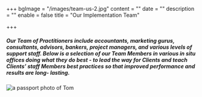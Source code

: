 +++
bgImage = "/images/team-us-2.jpg"
content = ""
date = ""
description = ""
enable = false
title = "Our Implementation Team"

+++
##### Our Team of Practitioners include accountants, marketing gurus, consultants, advisors, bankers, project managers, and various levels of support staff. Below is a selection of our Team Members in various in situ offices doing what they do best - to lead the way for Clients and teach Clients’ staff Members best practices so that improved performance and results  are long- lasting.

![a passport photo of Tom](/images/5d7b3aaf-b2cc-47b7-94bc-9f561395591d.jpg "TOM") 